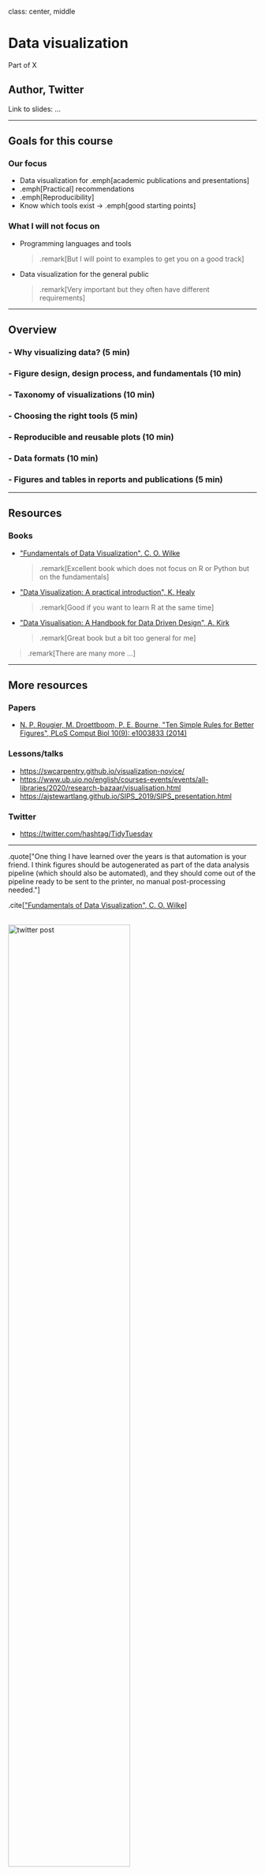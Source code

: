 class: center, middle

# Data visualization

Part of X

## Author, Twitter

Link to slides: ...

---

<!-- intro slides: 5 min -->

## Goals for this course

<!-- set expectations for this course -->

### Our focus

- Data visualization for .emph[academic publications and presentations]
- .emph[Practical] recommendations
- .emph[Reproducibility]
- Know which tools exist -> .emph[good starting points]


### What I will not focus on

- Programming languages and tools
  > .remark[But I will point to examples to get you on a good track]
- Data visualization for the general public
  > .remark[Very important but they often have different requirements]

---

## Overview

<!-- mention which sections will be there and how long each -->

### - Why visualizing data? (5 min)
### - Figure design, design process, and fundamentals (10 min)
### - Taxonomy of visualizations (10 min)
### - Choosing the right tools (5 min)
### - Reproducible and reusable plots (10 min)
### - Data formats (10 min)
### - Figures and tables in reports and publications (5 min)

---

## Resources

### Books

- ["Fundamentals of Data Visualization", C. O. Wilke](https://clauswilke.com/dataviz/)
  > .remark[Excellent book which does not focus on R or Python but on the fundamentals]
- ["Data Visualization: A practical introduction", K. Healy](https://socviz.co/)
  > .remark[Good if you want to learn R at the same time]
- ["Data Visualisation: A Handbook for Data Driven Design", A. Kirk](https://www.visualisingdata.com/book/)
  > .remark[Great book but a bit too general for me]

> .remark[There are many more ...]

---

## More resources

### Papers

- [N. P. Rougier, M. Droettboom, P. E. Bourne, "Ten Simple Rules for Better Figures", PLoS Comput Biol 10(9): e1003833 (2014)](https://doi.org/10.1371/journal.pcbi.1003833)


### Lessons/talks

- https://swcarpentry.github.io/visualization-novice/
- https://www.ub.uio.no/english/courses-events/events/all-libraries/2020/research-bazaar/visualisation.html
- https://ajstewartlang.github.io/SIPS_2019/SIPS_presentation.html


### Twitter

- https://twitter.com/hashtag/TidyTuesday

---

.quote["One thing I have learned over the years is that automation is your
friend. I think figures should be autogenerated as part of the data analysis
pipeline (which should also be automated), and they should come out of the
pipeline ready to be sent to the printer, no manual post-processing needed."]

.cite[["Fundamentals of Data Visualization", C. O. Wilke](https://clauswilke.com/dataviz/)]

<br>

<img src="img/twitter-reproducibility.png" alt="twitter post" width="70%">

.cite[https://twitter.com/kara_woo/status/1134878080567091200]

---

## 2 take-home messages

### Avoid tools that cannot be automated/scripted

- It may cause you the last minute trouble.
- Stay away from tools where plots can only be modified manually by pointing
  and clicking.


### Optimize for comprehension and accessibility

- So that we don't have to study the plot for 20 minutes with eyes hurting to
  get the message.
- Font size, colors, suitable representation, good title and caption.

---

class: center, middle, inverse

# Why visualizing data?

<!-- 5 min -->

---

## Anscombe's quartet

.left-column60[
<img src="jupyter/quartet/quartet.png" alt="Anscombe's quartet" width="80%">
]

.right-column40[
All four plots have the .emph[same] mean of x and y, sample variance of *x* and
*y*, correlation between *x* and *y*, linear regression line, and *R^2* coefficient.

.cite[https://en.wikipedia.org/wiki/Anscombe%27s_quartet]

.cite[https://seaborn.pydata.org/examples/anscombes_quartet.html]
]

---

## Same Stats, Different Graphs

<img src="img/samestats.gif" alt="gif cycling through different graphics with same stats" width="100%">

.cite[[A. Cairo, "Datasaurus: Never trust summary statistics alone; always visualize your data"](http://www.thefunctionalart.com/2016/08/download-datasaurus-never-trust-summary.html)]

.cite[[J. Matejka, G. Fitzmaurice, "Same Stats, Different Graphs: Generating Datasets with Varied Appearance and Identical Statistics through Simulated Annealing"](https://www.autodeskresearch.com/publications/samestats)]

---

## Why visualizing data?


### More insight into data: easier to see patterns and problems

.quote["... make both calculations and graphs. Both sorts of output should be
studied; each will contribute to understanding."]
.cite[F. J. Anscombe, 1973]


### Communicating insight

- Presentations/papers: facilitate understanding
- Communication with the public

> .remark[reflect on how important and powerful data visualization is in particular in 2020: COVID-19, politics, climate change, ...]


### Because others do it or tell us to

- And we often copy the style and culture

---

class: center, middle, inverse

# Figure design, design process, and fundamentals

<!-- 10 min -->

---

- Design approach
- Coordinates
- Proportional ink
- Channels

---

## Colors

### Great resources

- https://clauswilke.com/dataviz/color-pitfalls.html
- https://blog.datawrapper.de/beautifulcolors/
- [Okabe, M., and K. Ito. 2008. "Color Universal Design (CUD): How to Make Figures and Presentations That Are Friendly to Colorblind People."](https://jfly.uni-koeln.de/color/)
- https://seaborn.pydata.org/tutorial/color_palettes.html
- https://colorbrewer2.org/

---

## Colors

### Fundamental use cases

- Distinguish groups of data
- Represent data values
- Highlight

.cite[["Fundamentals of Data Visualization", C. O. Wilke](https://clauswilke.com/dataviz/)]


### This is how most of us start but this is problematic:

.quote["We need five colors for the plot: black ... red ... green ... blue ... ... ... orange?"]

---

## Colors

### Consider color vision deficiencies (CVD)

.left-column50[
<img src="img/ishihara.png" alt="ishihara color test plate" width="80%">
]

.right-column50[
- 4% of the population is affected
- View your color figures under CVD simulations
- Use color scales designed to be CVD-friendly
]

---

## Color scales: 3 types

- .emph[Discrete/qualitative] color scales: designed to distinguish

<img src="img/colors-okabe-ito.png" alt="okabe ito color scale" height="70px">

.cite[[Okabe, M., and K. Ito. 2008. "Color Universal Design (CUD): How to Make Figures and Presentations That Are Friendly to Colorblind People."](https://jfly.uni-koeln.de/color/)]

- .emph[Sequential/continuous] color scales: represent data values

<img src="img/colors-blues.png" alt="blues color scale" height="70px">
<img src="img/colors-rocket.png" alt="rocket color scale" height="70px">

- .emph[Diverging] color scales: visualize deviation of data values relative to a neutral midpoint
.cite[ColorBrewer pink to yellow-green]

<img src="img/colors-divergent.png" alt="divergent color scale" height="70px">

---

## Discrete/qualitative color scales: designed to distinguish

.left-column50[
<img src="img/colors-okabe-ito.png" alt="okabe ito color scale" height="70px">

- Great for scatter-plots.

- What if you need more than 8 colors? Use direct labeling instead.

.cite[[Okabe, M., and K. Ito. 2008](https://jfly.uni-koeln.de/color/)]
]

.right-column50[
<img src="jupyter/colors/colors-scatter.png" alt="scatter plot" width="100%">

.cite[<https://seaborn.pydata.org/examples/multiple_regression.html>]
]

---

## Sequential/continuous color scales: represent data values

.left-column50[
<img src="img/colors-blues.png" alt="blues color scale" height="70px">
<img src="img/colors-rocket.png" alt="rocket color scale" height="70px">

- Great for choropleth plots (here plotting unemployment rate).

- Color vision deficiencies less of a concern for this type.
]

.right-column50[
<img src="jupyter/colors/colors-choropleth.png" alt="choropleth plot" width="100%">

.cite[<https://altair-viz.github.io/gallery/choropleth.html>]
]

---

## Diverging color scales: visualize deviation of data values relative to a neutral midpoint

.left-column50[
<img src="img/colors-divergent.png" alt="divergent color scale" height="70px">

- Great for heatmaps.

.cite[ColorBrewer pink to yellow-green]
]

.right-column50[
<img src="jupyter/colors/colors-divergent.png" alt="heatmap plot" width="100%">

.cite[<https://seaborn.pydata.org/examples/many_pairwise_correlations.html>]
]

---

- Sketch, try, refine later
- Other pitfalls

---

class: center, middle, inverse

# Taxonomy of visualizations

<!-- 10 min -->

---

## Taxonomy of visualizations

We will show .emph[typical examples] and discuss .emph[main pitfalls] for each:

- x-y relationships
- Amounts
- Distributions
- Proportions
- Time series
- Trends
- Geospatial data
- Uncertainty

.cite[Categorization following https://clauswilke.com/dataviz/directory-of-visualizations.html]

---

## Where to find good overviews

These can offer other categorizations:

- https://clauswilke.com/dataviz/directory-of-visualizations.html
- https://datavizcatalogue.com/search.html
- https://depictdatastudio.com/charts/
- https://github.com/ft-interactive/chart-doctor/tree/master/visual-vocabulary
- https://extremepresentation.typepad.com/.shared/image.html?/photos/uncategorized/choosing_a_good_chart.jpg

---

## x-y relationships (1/3)

.left-column50[
### Line graph

<img src="jupyter/taxonomy/x-y-relationships/lineplot.png" width="90%">
.cite[https://seaborn.pydata.org/examples/wide_data_lineplot.html]
]

.right-column50[
### Scatterplot

<img src="jupyter/taxonomy/x-y-relationships/scatter.png" width="90%">
.cite[https://seaborn.pydata.org/examples/multiple_regression.html]
]

---

## x-y relationships (2/3)

.left-column50[
### Bubble plot

<img src="jupyter/taxonomy/x-y-relationships/bubbles.png" width="90%">
.cite[https://seaborn.pydata.org/examples/scatter_bubbles.html]
]

.right-column50[
### Pitfalls

- Overplotting
- Too many colors
]

---

## x-y relationships (3/3)

.left-column50[
### Bins

<img src="jupyter/taxonomy/x-y-relationships/bins.png" width="80%">
.cite[https://seaborn.pydata.org/examples/hexbin_marginals.html]
]

.right-column50[
### Contours

<img src="jupyter/taxonomy/x-y-relationships/contours.png" width="80%">
.cite[https://seaborn.pydata.org/examples/multiple_bivariate_kde.html]
]

---

## Amounts

Examples here ...

---

## Distributions

Examples here ...

---

## Proportions

Examples here ...

---

## Time series

Examples here ...

---

## Trends

Examples here ...

---

## Geospatial data

Examples here ...

---

## Uncertainty

Examples here ...

<!-- https://www.autodeskresearch.com/publications/samestats fig 8 -->

---

class: center, middle, inverse

# Choosing the right tools

<!-- 5 min -->

---

## Choosing the right tools: scriptable

### There is not the one perfect language and not the one perfect library for everything

- You will have to choose what fits best you and your group
- We will show examples using .emph[Python, R, and JavaScript]

### No manual post-processing

- This will bite you when you need to regenerate
  50 figures one day before submission deadline or regenerate a set of figures
  after the person who created them left the group.
- Use software that can be scripted: (batch processing and reproducibility; more about that in next section)

---

## Choosing the right tools: free

### Use free software and free tools

- Even if the university pays for a license, what happens after you leave university
  or after they stop paying? How can other groups build on your work?
- .emph[Python and R are free], and popular for "notebook"-based pipelines, but also a number
  .emph[JavaScript frameworks] exist, especially for maps.
- Plain text files and standard formats instead of proprietary formats.

### For any academic discipline it will be a good investment to learn a bit of Python or R if you want to do data visualization

---

- Within Python, many libraries exist:
  [Matplotlib](https://matplotlib.org/),
  [Seaborn](https://seaborn.pydata.org/),
  [Altair](https://altair-viz.github.io/),
  [Plotly](https://plotly.com/python/),
  [Bokeh](https://bokeh.org/),
  [ggplot](https://yhat.github.io/ggpy/),
  [PyNGL](https://www.pyngl.ucar.edu/),
  and many others.
- Two main families of libraries: procedural (e.g. Matplotlib) and declarative
  (using grammar of graphics).

---

class: center, middle, inverse

# Reproducible and reusable plots

<!-- 10 min -->

---

## Reproducibility and FAIR principles

<!-- turingway image in here -->

---

- Where/how to store input data, scripts, and results
- Documenting the tools and environment used
- Demo with links to working recipes:
  - R/ggplot2 on R Studio/R Markdown
  - Python/matplotlib on Jupyter
  - Interactive plots: R shiny, JavaScript/D3.js
- Demo with links to working recipes:
  - Binder
  - Zenodo

<!-- Cheatsheets: -->
<!-- - https://github.com/matplotlib/cheatsheets -->

<!-- - https://rfortherestofus.com/2019/11/how-to-make-beautiful-tables-in-r/ -->

<!-- - https://rstudio.github.io/shiny/tutorial/ -->
<!-- - https://shiny.oxshef.io/tutorials.html -->
<!-- - https://aaltoscicomp.github.io/python-for-scicomp/data-visualization/ -->

<!-- image formats -->

---

class: center, middle, inverse

# Data formats

<!-- 10 min -->

---

## What is the problem with storing data like this?

<img src="img/spreadsheet.png" alt="storing data in a spreadsheet" width="50%">

<!-- this is a phantasy dataset, apologies to biology students/researchers - this is not my domain -->

--

- .emph[Format]: Limited interoperability with other programs
- .emph[Error prone] (see e.g. [this famous example](https://www.washingtonpost.com/news/wonk/wp/2013/04/16/is-the-best-evidence-for-austerity-based-on-an-excel-spreadsheet-error/))
- Difficult to parse ("understand") by scripts: .emph[difficult to automate]
- Not in *tidy format* (more about this later): .emph[difficult to extend/modify]

---

## "Messy" data structure

.left-column50[
<img src="img/svalbard-compact.png" alt="compact table" width="30%">

<img src="img/svalbard-wide.png" alt="table wide format" width="70%">

<img src="img/svalbard-transposed.png" alt="table wide format transposed" width="70%">
]

.right-column50[
For the moment let us not focus on the tool, but the .emph[data structure]

How can these 3 examples be problematic for .emph[automated data visualization]?

- In the compact structure we need to divide at the comma
- If we add more species or more observation sites, we need to adapt the visualization pipeline
]

---

## "Tidy data"

.left-column50[
<img src="img/svalbard-tidy.png" alt="table tidy format" width="70%">
]

.right-column50[
- Columns are variables
- Rows are observations/measurements
- "Long form"
- Order does not matter
- .emph[Easy to extend] with more species and more sites
  without modifying the scripts
- .emph[Structure for storing data] - this does not mean that this is ideal
  for tables in presentations or publications

.cite[[H. Wickham, "Tidy Data"](http://vita.had.co.nz/papers/tidy-data.pdf)]
]

---

## Standard data formats

.left-column50[
### Comma-saparated values (CSV)

```csv
Species,Observation site,Number of sightings
arctic fox,A,3
arctic fox,B,1
walrus,B,1
walrus,C,1
reindeer,B,10
reindeer,C,1
polar bear,A,1
polar bear,C,1
seal,A,2
seal,B,1
seal,C,2
```

- CSV is often a good choice
- Most visualization tools can read CSV data
]

.right-column50[
### There are many more formats

- [JSON](https://en.wikipedia.org/wiki/JSON)
- [GeoJSON](https://geojson.org/)
- [NPY (NumPy arrays)](https://numpy.org/doc/stable/reference/generated/numpy.lib.format.html)
- [HDF5](https://en.wikipedia.org/wiki/Hierarchical_Data_Format)
- [SQL](https://en.wikipedia.org/wiki/SQL)
- Many domain-specific formats (such as [NetCDF](https://www.unidata.ucar.edu/software/netcdf/))
- .emph[Use standard formats, don't invent your own]
]

---

## Data cleaning

- Often we want to visualize data sets with inconsistent or missing entries:

```csv
Date,Organization,Number of participants
2020-09-27,UiT,20
Oct 10 2020,UiT Norges arktiske universitet,15
"Nov. 11, 2020",UiT The Arctic University of Norway,40
2020-12-12,UiT The Arctic University of Norway,-
```

Data cleaning is a bit outside the scope of this course but still good to know:
- There are tools to clean and merge inconsistent data sets
  (e.g. [OpenRefine](https://openrefine.org/))
- This does not have to be done manually

---

## Folder organization

.left-column50[
This is only a suggestion:
```
my-project/
├── README.md
├── data/
│   ├── README.md
│   ├── LICENSE
│   ├── my-data.csv
│   └── another-data.csv
├── manuscript/
│   └── paper.tex
└── figures/
    ├── LICENSE
    ├── my-notebook.ipynb
    └── another-notebook.Rmd
```
]

.right-column50[
- There is not the one right way
- Organize them to be understandable and reproducible
  by others and your .emph[future you]
- .emph[Lottery factor]: If you win the lottery and leave academic research today,
  make sure your research group can still find all related files and understand them
- Add .emph[license files]: make data and script reusable by others
]

---

## Where to store it

- Store visualization script/notebook and data in a repository under .emph[version control]
  (e.g. on [GitHub](https://github.com/))
- .emph[Stora data close to the visualization pipeline] (same repository, even if it requires extra storage)
- Archive with a persistent identifier: get a .emph[digital object identifier (DOI)] on services like
  [Zenodo](https://zenodo.org/) or [Dataverse](https://dataverse.no/)


### How about too big data?

- Reference the DOI of the data
- Consider providing a smaller example data set needed to reproduce plots


### How about sensitive data?

- There are storage options for sensitive data (e.g. patient data) but this is outside the scope
- Consider providing a "mock" example data set

---

class: center, middle, inverse

# Figures and tables in reports and publications

<!-- 5 min -->

---

- Titles
- Captions
- Cross-referencing
- Preparing figures for print
- Copyright considerations
